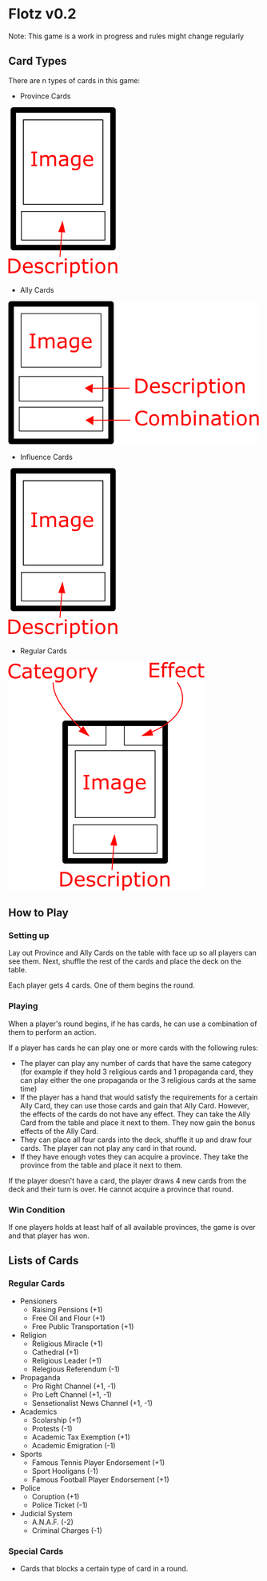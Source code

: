 # Flotz v0.2

Note: This game is a work in progress and rules might change regularly

## Card Types

There are n types of cards in this game:
- Province Cards

![Province Card](ProvinceCard.png)
- Ally Cards

![Ally Card](AllyCard.png)
- Influence Cards

![Influence_Card](ProvinceCard.png)
- Regular Cards

![Regular Card](RegularCard.png)

## How to Play

### Setting up

Lay out Province and Ally Cards on the table with face up so all players can see them. Next, shuffle the rest of the cards and place the deck on the table.

Each player gets 4 cards. One of them begins the round.

### Playing 

When a player's round begins, if he has cards, he can use a combination of them to perform an action. 

If a player has cards he can play one or more cards with the following rules:
- The player can play any number of cards that have the same category (for example if they hold 3 religious cards and 1 propaganda card, they can play either the one propaganda or the 3 religious cards at the same time)
- If the player has a hand that would satisfy the requirements for a certain Ally Card, they can use those cards and gain that Ally Card. However, the effects of the cards do not have any effect. They can take the Ally Card from the table and place it next to them. They now gain the bonus effects of the Ally Card.
- They can place all four cards into the deck, shuffle it up and draw four cards. The player can not play any card in that round.
- If they have enough votes they can acquire a province. They take the province from the table and place it next to them.


If the player doesn't have a card, the player draws 4 new cards from the deck and their turn is over. He cannot acquire a province that round.

### Win Condition

If one players holds at least half of all available provinces, the game is over and that player has won.


## Lists of Cards

### Regular Cards

- Pensioners
  - Raising Pensions (+1)
  - Free Oil and Flour (+1)
  - Free Public Transportation (+1)
- Religion
  - Religious Miracle (+1)
  - Cathedral (+1)
  - Religious Leader (+1)
  - Relegious Referendum (-1)
- Propaganda
  - Pro Right Channel (+1, -1)
  - Pro Left Channel (+1, -1)
  - Sensetionalist News Channel (+1, -1)
- Academics
  - Scolarship (+1)
  - Protests (-1)
  - Academic Tax Exemption (+1)
  - Academic Emigration (-1)
- Sports
  - Famous Tennis Player Endorsement (+1)
  - Sport Hooligans (-1)
  - Famous Football Player Endorsement (+1)
- Police
  - Coruption (+1)
  - Police Ticket (-1)
- Judicial System
  - A.N.A.F. (-2)
  - Criminal Charges (-1)

### Special Cards
 - Cards that blocks a certain type of card in a round.
